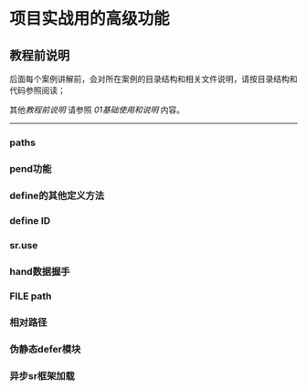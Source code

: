 # 项目实战用的高级功能

## 教程前说明

后面每个案例讲解前，会对所在案例的目录结构和相关文件说明，请按目录结构和代码参照阅读；

其他*教程前说明* 请参照 *01基础使用和说明* 内容。

------

### paths

### pend功能

### define的其他定义方法

### define ID

### sr.use

### hand数据握手

### FILE path

### 相对路径

### 伪静态defer模块

### 异步sr框架加载


